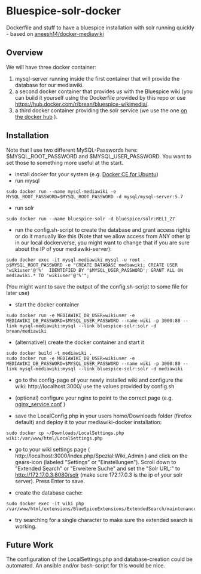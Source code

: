 # Bluespice-solr-docker
Dockerfile and stuff to have a bluespice installation with solr running quickly - based on [aneesh14/docker-mediawiki](https://hub.docker.com/r/aneesh14/docker-mediawiki/)

Overview
--------
We will have three docker container:

1. mysql-server running inside the first container that will provide the database for our mediawiki.
1. a second docker container that provides us with the Bluespice wiki (you can build it yourself using the Dockerfile provided by this repo or use https://hub.docker.com/r/brean/bluespice-wikimedia/.
1. a third docker container providing the solr service (we use the one [on the docker hub](https://hub.docker.com/r/bluespice/solr/) ).

Installation
------------
Note that I use two different MySQL-Passwords here: $MYSQL_ROOT_PASSWORD and $MYSQL_USER_PASSWORD. You want to set those to something more useful at the start.

- install docker for your system (e.g. [Docker CE for Ubuntu](https://docs.docker.com/engine/installation/linux/docker-ce/ubuntu/))
- run mysql 
```
sudo docker run --name mysql-mediawiki -e MYSQL_ROOT_PASSWORD=$MYSQL_ROOT_PASSWORD -d mysql/mysql-server:5.7
```
- run solr
```
sudo docker run --name bluespice-solr -d bluespice/solr:REL1_27
```
- run the config.sh-script to create the database and grant access rights or do it manually like this (Note that we allow access from ANY other ip in our local dockerverse, you might want to change that if you are sure about the IP of your mediawiki-server):
```
sudo docker exec -it mysql-mediawiki mysql -u root -p$MYSQL_ROOT_PASSWORD -e "CREATE DATABASE mediawiki; CREATE USER 'wikiuser'@'%'  IDENTIFIED BY '$MYSQL_USER_PASSWORD'; GRANT ALL ON mediawiki.* TO 'wikiuser'@'%'";
```
(You might want to save the output of the config.sh-script to some file for later use)

- start the docker container 
```
sudo docker run -e MEDIAWIKI_DB_USER=wikiuser -e MEDIAWIKI_DB_PASSWORD=$MYSQL_USER_PASSWORD --name wiki -p 3000:80 --link mysql-mediawiki:mysql --link bluespice-solr:solr -d brean/mediawiki
```

- (alternative!) create the docker container and start it
```
sudo docker build -t mediawiki .
sudo docker run -e MEDIAWIKI_DB_USER=wikiuser -e MEDIAWIKI_DB_PASSWORD=$MYSQL_USER_PASSWORD --name wiki -p 3000:80 --link mysql-mediawiki:mysql --link bluespice-solr:solr -d mediawiki
```
- go to the config-page of your newly installed wiki and configure the wiki: http://localhost:3000/ use the values provided by config.sh

- (optional) configure your nginx to point to the correct page (e.g. [nginx_service.conf](https://gist.github.com/brean/e150a6ba3fa193e5fe6eb29f2f4d3046) )

- save the LocalConfig.php in your users home/Downloads folder (firefox default) and deploy it to your mediawiki-docker installation:

```
sudo docker cp ~/Downloads/LocalSettings.php wiki:/var/www/html/LocalSettings.php
```
- go to your wiki settings page ( http://localhost:3000/index.php/Spezial:Wiki_Admin ) and click on the gears-icon (labeled "Settings" or "Einstellungen"). Scroll down to "Extended Search" or "Erweitere Suche" and set the "Solr URL:" to http://172.17.0.3:8080/solr (make sure 172.17.0.3 is the ip of your solr server). Press Enter to save.

- create the database cache:
```
sudo docker exec -it wiki php /var/www/html/extensions/BlueSpiceExtensions/ExtendedSearch/maintenance/searchUpdate.php
```

- try searching for a single character to make sure the extended search is working.

Future Work
-----------
The configuration of the LocalSettings.php and database-creation could be automated.
An ansible and/or bash-script for this would be nice.
